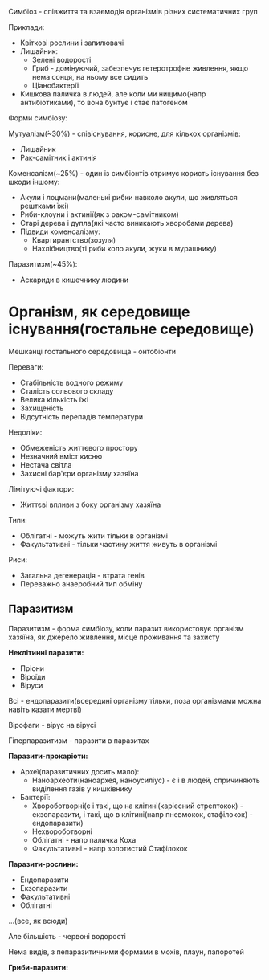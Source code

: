Симбіоз - співжиття та взаємодія організмів різних систематичних груп
  
Приклади:
  - Квіткові рослини і запилювачі
  - Лишайник:
    - Зелені водорості
    - Гриб - домінуючий, забезпечує гетеротрофне живлення, якщо нема сонця, на ньому все сидить
    - Ціанобактерії
  - Кишкова паличка в людей, але коли ми нищимо(напр антибіотиками), то вона бунтує і стає патогеном

Форми симбіозу:

Мутуалізм(́~30%) - співіснування, корисне, для кількох організмів:
  - Лишайник
  - Рак-самітник і актинія

Коменсалізм(~25%) - один із симбіонтів отримує користь існування без шкоди іншому:
  - Акули і лоцмани(маленькі рибки навколо акули, що живляться рештками їжі)
  - Риби-клоуни і актинії(як з раком-самітником)
  - Старі дерева і дупла(які часто виникають хворобами дерева)
  - Підвиди коменсалізму:
    - Квартирантство(зозуля)
    - Нахлібництво(ті риби коло акули, жуки в мурашнику)

Паразитизм(~45%):
  - Аскариди в кишечнику людини


# Організм, як середовище існування(гостальне середовище)

Мешканці гостального середовища - онтобіонти

Переваги:
  - Стабільність водного режиму
  - Сталість сольового складу
  - Велика кількість їжі
  - Захищеність
  - Відсутність перепадів температури

Недоліки:
  - Обмеженість життєвого простору
  - Незначний вміст кисню
  - Нестача світла
  - Захисні бар'єри організму хазяїна

Лімітуючі фактори:
  - Життєві впливи з боку організму хазяїна

Типи:
  - Облігатні - можуть жити тільки в організмі
  - Факультативні - тільки частину життя живуть в організмі

Риси:
  - Загальна дегенерація - втрата генів
  - Переважно анаеробний тип обміну


## Паразитизм

Паразитизм - форма симбіозу, коли паразит використовує організм хазяїна, як джерело живлення, місце проживання та захисту

**Неклітинні паразити:**
  - Пріони
  - Віроїди
  - Віруси

Всі - ендопаразити(всередині організму тільки, поза організмами можна навіть казати мертві)

Вірофаги - вірус на вірусі

Гіперпаразитизм - паразити в паразитах

**Паразити-прокаріоти:**
  - Археї(паразитичних досить мало):
    - Наноархеоти(наноархея, наноусиліус) - є і в людей, спричиняють виділення газів у кишківнику
  - Бактерії:
    - Хвороботворні(є і такі, що на клітині(карієсний стрептокок) - екзопаразити, і такі, що в клітині(напр пневмокок, стафілокок) - ендопаразити)
    - Нехвороботворні
    - Облігатні - напр паличка Коха
    - Факультативні - напр золотистий Стафілокок

**Паразити-рослини:**
  - Ендопаразити
  - Екзопаразити
  - Факультативні
  - Облігатні

...(все, як всюди)
  
Але більшість - червоні водорості

Нема видів, з пепаразитичними формами в мохів, плаун, папоротей

**Гриби-паразити:**
